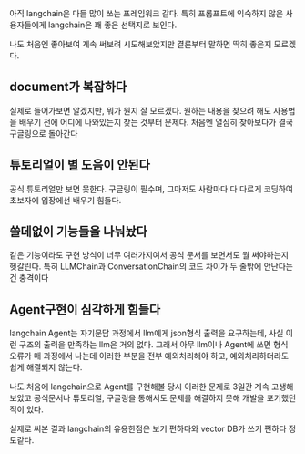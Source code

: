 아직 langchain은 다들 많이 쓰는 프레임워크 같다. 특히 프롬프트에 익숙하지 않은 사용자들에게 langchain은 꽤 좋은 선택지로 보인다.

나도 처음엔 좋아보여 계속 써보려 시도해보았지만
결론부터 말하면 딱히 좋은지 모르겠다.

## document가 복잡하다
실제로 들어가보면 알겠지만, 뭐가 뭔지 잘 모르겠다. 원하는 내용을 찾으려 해도 사용법을 배우기 전에 어디에 나와있는지 찾는 것부터 문제다.
처음엔 열심히 찾아보다가 결국 구글링으로 돌아간다

## 튜토리얼이 별 도음이 안된다
공식 튜토리얼만 보면 못한다. 구글링이 필수며, 그마저도 사람마다 다 다르게 코딩하여 초보자에 입장에선 배우기 힘들다.

## 쓸데없이 기능들을 나눠놨다
같은 기능이라도 구현 방식이 너무 여러가지여서 공식 문서를 보면서도 뭘 써야하는지 헷갈린다.
특히 LLMChain과 ConversationChain의 코드 차이가 두 줄밖에 안난다는건 충격이다

## Agent구현이 심각하게 힘들다
langchain Agent는 자기문답 과정에서 llm에게 json형식 출력을 요구하는데, 사실 이런 구조의 출력을 만족하는 llm은 거의 없다. 그래서 아무 llm이나 Agent에 쓰면 형식 오류가 매 과정에서 나는데 이러한 부분을 전부 예외처리해야 하고, 예외처리하더라도 쉽게 해결되지 않는다.

나도 처음에 langchain으로 Agent를 구현해볼 당시 이러한 문제로 3일간 계속 고생해보았고 공식문서나 튜토리얼, 구글링을 통해서도 문제를 해결하지 못해 개발을 포기했던 적이 있다.

실제로 써본 결과 langchain의 유용한점은 보기 편하다와 vector DB가 쓰기 편하다 정도같다.
